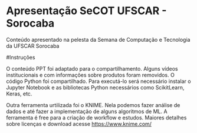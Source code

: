 # Apresentação SeCOT UFSCAR - Sorocaba
Conteúdo apresentado na pelesta da Semana de Computação e Tecnologia da UFSCAR Sorocaba

#Instruções

O conteúdo PPT foi adaptado para o compartilhamento. Alguns vídeos institucionais e com informações sobre produtos foram removidos.
O código Python foi compartilhado. Para executá-lo será necessário instalar o Jupyter Notebook e as bibliotecas Python necessários como ScikitLearn, Keras, etc.

Outra ferramenta urtilizada foi o KNIME. Nela podemos fazer análise de dados e até fazer a implementação de alguns algoritmos de ML. A ferramenta é free para a criação de workflow e estudos. Maiores detalhes sobre licenças e download acesse https://www.knime.com/
